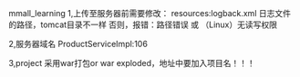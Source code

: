 mmall_learning
1,上传至服务器前需要修改：
    resources:logback.xml 日志文件的路径，tomcat目录不一样
        否则，报错：路径错误 或 （Linux）无读写权限
        
2,服务器域名 
    ProductServiceImpl:106
    
3,project 采用war打包or war exploded，地址中要加入项目名！！！